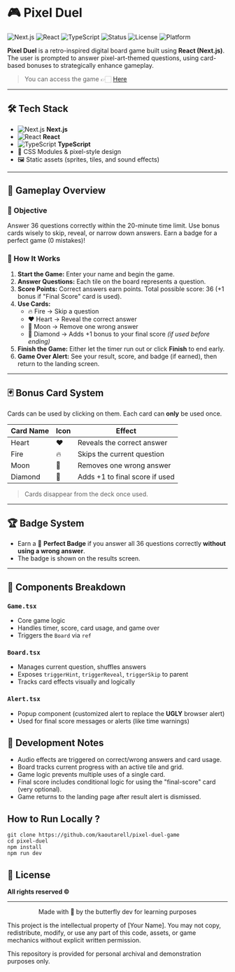 # 🎮 Pixel Duel

![Next.js](https://img.shields.io/badge/Next.js-13.4-blue?logo=next.js)
![React](https://img.shields.io/badge/React-18-61DAFB?logo=react)
![TypeScript](https://img.shields.io/badge/TypeScript-4.x-3178C6?logo=typescript)
![Status](https://img.shields.io/badge/Status-In%20Development-yellow)
![License](https://img.shields.io/badge/License-All%20Rights%20Reserved-red)
![Platform](https://img.shields.io/badge/Platform-Web-222?logo=web)

**Pixel Duel** is a retro-inspired digital board game built using **React (Next.js)**. The user is prompted to answer pixel-art-themed questions, using card-based bonuses to strategically enhance gameplay.

> You can access the game 👉🏻 [Here](https://pixel-duel-game.vercel.app/)

---

## 🛠️ Tech Stack

- ![Next.js](https://img.shields.io/badge/Next.js-13.4-blue?logo=next.js) **Next.js**
- ![React](https://img.shields.io/badge/React-18-61DAFB?logo=react) **React**
- ![TypeScript](https://img.shields.io/badge/TypeScript-4.x-3178C6?logo=typescript) **TypeScript**
- 🎨 CSS Modules & pixel-style design
- 🖼️ Static assets (sprites, tiles, and sound effects)

---

## 🚀 Gameplay Overview

### 🎯 Objective

Answer 36 questions correctly within the 20-minute time limit. Use bonus cards wisely to skip, reveal, or narrow down answers. Earn a badge for a perfect game (0 mistakes)!

### 🧠 How It Works

1. **Start the Game:** Enter your name and begin the game.
2. **Answer Questions:** Each tile on the board represents a question.
3. **Score Points:** Correct answers earn points. Total possible score: 36 (+1 bonus if "Final Score" card is used).
4. **Use Cards:**
   - 🔥 Fire → Skip a question
   - ❤️ Heart → Reveal the correct answer
   - 🌙 Moon → Remove one wrong answer
   - 💎 Diamond → Adds +1 bonus to your final score _(if used before ending)_
5. **Finish the Game:** Either let the timer run out or click **Finish** to end early.
6. **Game Over Alert:** See your result, score, and badge (if earned), then return to the landing screen.

---

## 🃏 Bonus Card System

Cards can be used by clicking on them. Each card can **only** be used once.

| Card Name | Icon | Effect                         |
| --------- | ---- | ------------------------------ |
| Heart     | ❤️   | Reveals the correct answer     |
| Fire      | 🔥   | Skips the current question     |
| Moon      | 🌙   | Removes one wrong answer       |
| Diamond   | 💎   | Adds +1 to final score if used |

> Cards disappear from the deck once used.

---

## 🏆 Badge System

- Earn a 🏅 **Perfect Badge** if you answer all 36 questions correctly **without using a wrong answer**.
- The badge is shown on the results screen.

---

## 🧩 Components Breakdown

### `Game.tsx`

- Core game logic
- Handles timer, score, card usage, and game over
- Triggers the `Board` via `ref`

### `Board.tsx`

- Manages current question, shuffles answers
- Exposes `triggerHint`, `triggerReveal`, `triggerSkip` to parent
- Tracks card effects visually and logically

### `Alert.tsx`

- Popup component (customized alert to replace the **UGLY** browser alert)
- Used for final score messages or alerts (like time warnings)

## 🧪 Development Notes

- Audio effects are triggered on correct/wrong answers and card usage.
- Board tracks current progress with an active tile and grid.
- Game logic prevents multiple uses of a single card.
- Final score includes conditional logic for using the "final-score" card (very optional).
- Game returns to the landing page after result alert is dismissed.

## How to Run Locally ?

```
git clone https://github.com/kaoutarell/pixel-duel-game
cd pixel-duel
npm install
npm run dev
```

## 📜 License

**All rights reserved ©**


<hr/>
<div align="center"> Made with 💜 by the butterfly dev for learning purposes </div>

This project is the intellectual property of [Your Name].
You may not copy, redistribute, modify, or use any part of this code, assets, or game mechanics without explicit written permission.

This repository is provided for personal archival and demonstration purposes only.
